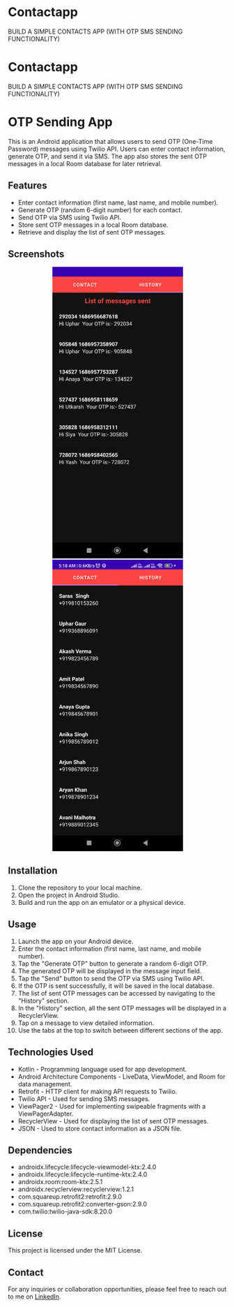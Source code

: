 # Contactapp
BUILD A SIMPLE CONTACTS APP (WITH OTP SMS SENDING FUNCTIONALITY)
# Contactapp
BUILD A SIMPLE CONTACTS APP (WITH OTP SMS SENDING FUNCTIONALITY)

# OTP Sending App

This is an Android application that allows users to send OTP (One-Time Password) messages using Twilio API. Users can enter contact information, generate OTP, and send it via SMS. The app also stores the sent OTP messages in a local Room database for later retrieval.

## Features

- Enter contact information (first name, last name, and mobile number).
- Generate OTP (random 6-digit number) for each contact.
- Send OTP via SMS using Twilio API.
- Store sent OTP messages in a local Room database.
- Retrieve and display the list of sent OTP messages.

## Screenshots

<p align="center">
  <img src="Screenshot_2023-06-17-05-07-34-477_com.example.contactconnect.jpg" alt="Screenshot 1" width="300" />
  <img src="Screenshot_2023-06-17-05-18-25-188_com.example.contactconnect.jpg" alt="Screenshot 2" width="300" />
</p>

## Installation

1. Clone the repository to your local machine.
2. Open the project in Android Studio.
3. Build and run the app on an emulator or a physical device.

## Usage

1. Launch the app on your Android device.
2. Enter the contact information (first name, last name, and mobile number).
3. Tap the "Generate OTP" button to generate a random 6-digit OTP.
4. The generated OTP will be displayed in the message input field.
5. Tap the "Send" button to send the OTP via SMS using Twilio API.
6. If the OTP is sent successfully, it will be saved in the local database.
7. The list of sent OTP messages can be accessed by navigating to the "History" section.
8. In the "History" section, all the sent OTP messages will be displayed in a RecyclerView.
9. Tap on a message to view detailed information.
10. Use the tabs at the top to switch between different sections of the app.

## Technologies Used

- Kotlin - Programming language used for app development.
- Android Architecture Components - LiveData, ViewModel, and Room for data management.
- Retrofit - HTTP client for making API requests to Twilio.
- Twilio API - Used for sending SMS messages.
- ViewPager2 - Used for implementing swipeable fragments with a ViewPagerAdapter.
- RecyclerView - Used for displaying the list of sent OTP messages.
- JSON - Used to store contact information as a JSON file.

## Dependencies

- androidx.lifecycle:lifecycle-viewmodel-ktx:2.4.0
- androidx.lifecycle:lifecycle-runtime-ktx:2.4.0
- androidx.room:room-ktx:2.5.1
- androidx.recyclerview:recyclerview:1.2.1
- com.squareup.retrofit2:retrofit:2.9.0
- com.squareup.retrofit2:converter-gson:2.9.0
- com.twilio:twilio-java-sdk:8.20.0

## License

This project is licensed under the MIT License.

## Contact

For any inquiries or collaboration opportunities, please feel free to reach out to me on [LinkedIn](https://www.linkedin.com/in/uphargaur/).
